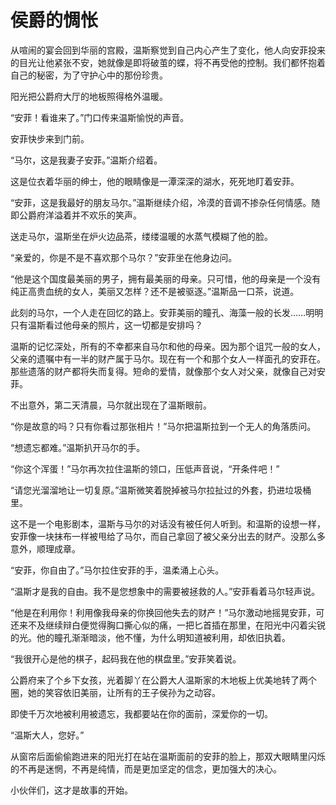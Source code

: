 # 侯爵的惆怅

从喧闹的宴会回到华丽的宫殿，温斯察觉到自己内心产生了变化，他人向安菲投来的目光让他紧张不安，她就像是即将破茧的蝶，将不再受他的控制。我们都怀抱着自己的秘密，为了守护心中的那份珍贵。 

阳光把公爵府大厅的地板照得格外温暖。 

“安菲！看谁来了。”门口传来温斯愉悦的声音。 

安菲快步来到门前。 

“马尔，这是我妻子安菲。”温斯介绍着。 

这是位衣着华丽的绅士，他的眼睛像是一潭深深的湖水，死死地盯着安菲。 

“安菲，这是我最好的朋友马尔。”温斯继续介绍，冷漠的音调不掺杂任何情感。随即公爵府洋溢着并不欢乐的笑声。 

送走马尔，温斯坐在炉火边品茶，缕缕温暖的水蒸气模糊了他的脸。 

“亲爱的，你是不是不喜欢那个马尔？”安菲坐在他身边问。 

“他是这个国度最美丽的男子，拥有最美丽的母亲。只可惜，他的母亲是一个没有纯正高贵血统的女人，美丽又怎样？还不是被驱逐。”温斯品一口茶，说道。 

此刻的马尔，一个人走在回忆的路上。安菲美丽的瞳孔、海藻一般的长发……明明只有温斯看过他母亲的照片，这一切都是安排吗？ 

温斯的记忆深处，所有的不幸都来自马尔和他的母亲。因为那个诅咒一般的女人，父亲的遗嘱中有一半的财产属于马尔。现在有一个和那个女人一样面孔的安菲在。那些遗落的财产都将失而复得。短命的爱情，就像那个女人对父亲，就像自己对安菲。 

不出意外，第二天清晨，马尔就出现在了温斯眼前。 

“你是故意的吗？只有你看过那张相片！”马尔把温斯拉到一个无人的角落质问。 

“想遗忘都难。”温斯扒开马尔的手。 

“你这个浑蛋！”马尔再次拉住温斯的领口，压低声音说，“开条件吧！” 

“请您光溜溜地让一切复原。”温斯微笑着脱掉被马尔拉扯过的外套，扔进垃圾桶里。 

这不是一个电影剧本，温斯与马尔的对话没有被任何人听到。和温斯的设想一样，安菲像一块抹布一样被甩给了马尔，而自己拿回了被父亲分出去的财产。没那么多意外，顺理成章。 

“安菲，你自由了。”马尔拉住安菲的手，温柔涌上心头。 

“温斯才是我的自由。我不是您想象中的需要被拯救的人。”安菲看着马尔轻声说。 

“他是在利用你！利用像我母亲的你换回他失去的财产！”马尔激动地摇晃安菲，可还来不及继续辩白便觉得胸口撕心似的痛，一把匕首插在那里，在阳光中闪着尖锐的光。他的瞳孔渐渐暗淡，他不懂，为什么明知道被利用，却依旧执着。 

“我很开心是他的棋子，起码我在他的棋盘里。”安菲笑着说。 

公爵府来了个乡下女孩，光着脚丫在公爵大人温斯家的木地板上优美地转了两个圈，她的笑容依旧美丽，让所有的王子侯孙为之动容。 

即使千万次地被利用被遗忘，我都要站在你的面前，深爱你的一切。 

“温斯大人，您好。” 

从窗帘后面偷偷跑进来的阳光打在站在温斯面前的安菲的脸上，那双大眼睛里闪烁的不再是迷惘，不再是纯情，而是更加坚定的信念，更加强大的决心。 

小伙伴们，这才是故事的开始。